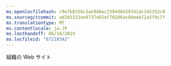 ```yaml
---
ms.openlocfilehash: c9e7b8356c3ae948ec2394d0429341dc245352c0
ms.sourcegitcommit: ad203331ee9737e82ef70206ac04eeb72a5f9c7f
ms.translationtype: MT
ms.contentlocale: ja-JP
ms.lasthandoff: 06/18/2019
ms.locfileid: "67219342"
---
```

組織の Web サイト